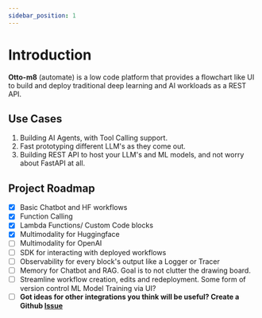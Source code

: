 ```yaml
---
sidebar_position: 1
---
```


# Introduction

**Otto-m8** (automate) is a low code platform that provides a flowchart like UI to build and 
deploy traditional deep learning and AI workloads as a REST API.


## Use Cases
1. Building AI Agents, with Tool Calling support.
2. Fast prototyping different LLM's as they come out.
3. Building REST API to host your LLM's and ML models, and not worry about FastAPI at all.

## Project Roadmap
- [x]  Basic Chatbot and HF workflows
- [x]  Function Calling
- [x]  Lambda Functions/ Custom Code blocks
- [x]  Multimodality for Huggingface
- [ ]  Multimodality for OpenAI
- [ ]  SDK for interacting with deployed workflows
- [ ]  Observability for every block's output like a Logger or Tracer
- [ ]  Memory for Chatbot and RAG. Goal is to not clutter the drawing board.
- [ ]  Streamline workflow creation, edits and redeployment. Some form of version control ML Model Training via UI?
- [ ]  **Got ideas for other integrations you think will be useful? Create a Github [Issue](https://github.com/farhan0167/otto-m8/issues)**